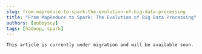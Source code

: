 ```yaml
---
slug: from-mapreduce-to-spark-the-evolution-of-big-data-processing
title: "From MapReduce to Spark: The Evolution of Big Data Processing"
authors: [uuboyscy]
tags: [hadoop, spark]
---
```


```note
This article is currently under migration and will be available soon.
```
